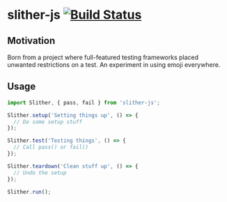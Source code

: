 # slither-js [![Build Status](https://travis-ci.org/andykingking/slither-js.svg?branch=master)](https://travis-ci.org/andykingking/slither-js)

## Motivation

Born from a project where full-featured testing frameworks placed unwanted restrictions on a test.
An experiment in using emoji everywhere.

## Usage

```javascript
import Slither, { pass, fail } from 'slither-js';

Slither.setup('Setting things up', () => {
  // Do some setup stuff
});

Slither.test('Testing things', () => {
  // Call pass() or fail()
});

Slither.teardown('Clean stuff up', () => {
  // Undo the setup
});

Slither.run();
```
